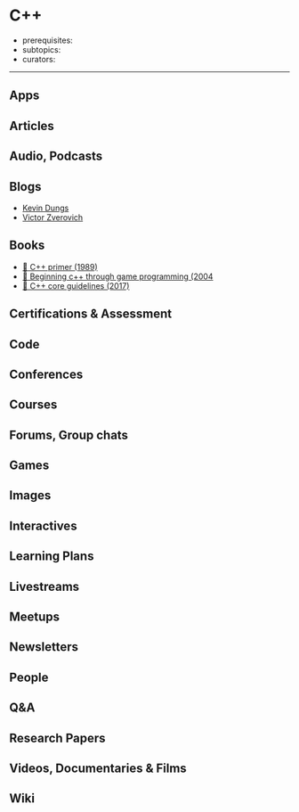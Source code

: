 # C++

- prerequisites:
- subtopics:
- curators:

------

## Apps

## Articles

## Audio, Podcasts

## Blogs

- [Kevin Dungs](https://dun.gs/)
- [Victor Zverovich](http://zverovich.net/)

## Books

- [📕 C++ primer (1989)](http://www.goodreads.com/book/show/120642.C_Primer_Plus)
- [📕 Beginning c++ through game programming (2004](http://www.goodreads.com/book/show/852335.Beginning_C_Through_Game_Programming)
- [📖 C++ core guidelines (2017)](https://github.com/isocpp/CppCoreGuidelines/blob/master/CppCoreGuidelines.md)


## Certifications & Assessment

## Code

## Conferences

## Courses

## Forums, Group chats

## Games

## Images

## Interactives

## Learning Plans

## Livestreams

## Meetups

## Newsletters

## People

## Q&A

## Research Papers

## Videos, Documentaries & Films

## Wiki
